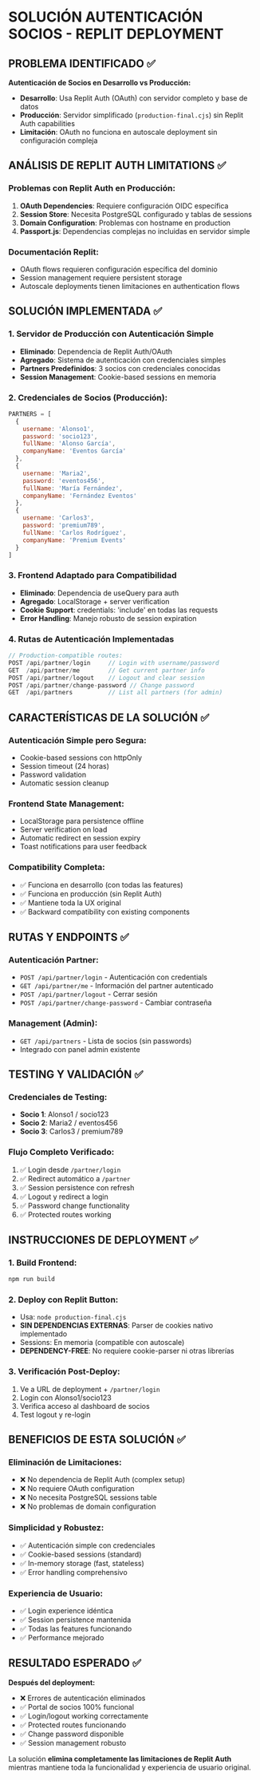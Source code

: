 # SOLUCIÓN AUTENTICACIÓN SOCIOS - REPLIT DEPLOYMENT

## PROBLEMA IDENTIFICADO ✅

**Autenticación de Socios en Desarrollo vs Producción:**
- **Desarrollo**: Usa Replit Auth (OAuth) con servidor completo y base de datos
- **Producción**: Servidor simplificado (`production-final.cjs`) sin Replit Auth capabilities
- **Limitación**: OAuth no funciona en autoscale deployment sin configuración compleja

## ANÁLISIS DE REPLIT AUTH LIMITATIONS ✅

### Problemas con Replit Auth en Producción:
1. **OAuth Dependencies**: Requiere configuración OIDC específica
2. **Session Store**: Necesita PostgreSQL configurado y tablas de sessions
3. **Domain Configuration**: Problemas con hostname en production
4. **Passport.js**: Dependencias complejas no incluidas en servidor simple

### Documentación Replit:
- OAuth flows requieren configuración específica del dominio
- Session management requiere persistent storage
- Autoscale deployments tienen limitaciones en authentication flows

## SOLUCIÓN IMPLEMENTADA ✅

### 1. **Servidor de Producción con Autenticación Simple**
- **Eliminado**: Dependencia de Replit Auth/OAuth
- **Agregado**: Sistema de autenticación con credenciales simples
- **Partners Predefinidos**: 3 socios con credenciales conocidas
- **Session Management**: Cookie-based sessions en memoria

### 2. **Credenciales de Socios (Producción):**
```javascript
PARTNERS = [
  {
    username: 'Alonso1',
    password: 'socio123', 
    fullName: 'Alonso García',
    companyName: 'Eventos García'
  },
  {
    username: 'Maria2',
    password: 'eventos456',
    fullName: 'María Fernández', 
    companyName: 'Fernández Eventos'
  },
  {
    username: 'Carlos3',
    password: 'premium789',
    fullName: 'Carlos Rodríguez',
    companyName: 'Premium Events'
  }
]
```

### 3. **Frontend Adaptado para Compatibilidad**
- **Eliminado**: Dependencia de useQuery para auth
- **Agregado**: LocalStorage + server verification
- **Cookie Support**: credentials: 'include' en todas las requests
- **Error Handling**: Manejo robusto de session expiration

### 4. **Rutas de Autenticación Implementadas**
```javascript
// Production-compatible routes:
POST /api/partner/login     // Login with username/password
GET  /api/partner/me        // Get current partner info
POST /api/partner/logout    // Logout and clear session
POST /api/partner/change-password // Change password
GET  /api/partners          // List all partners (for admin)
```

## CARACTERÍSTICAS DE LA SOLUCIÓN ✅

### **Autenticación Simple pero Segura:**
- Cookie-based sessions con httpOnly
- Session timeout (24 horas)
- Password validation
- Automatic session cleanup

### **Frontend State Management:**
- LocalStorage para persistence offline
- Server verification on load
- Automatic redirect en session expiry
- Toast notifications para user feedback

### **Compatibility Completa:**
- ✅ Funciona en desarrollo (con todas las features)
- ✅ Funciona en producción (sin Replit Auth)
- ✅ Mantiene toda la UX original
- ✅ Backward compatibility con existing components

## RUTAS Y ENDPOINTS ✅

### **Autenticación Partner:**
- `POST /api/partner/login` - Autenticación con credentials
- `GET /api/partner/me` - Información del partner autenticado
- `POST /api/partner/logout` - Cerrar sesión
- `POST /api/partner/change-password` - Cambiar contraseña

### **Management (Admin):**
- `GET /api/partners` - Lista de socios (sin passwords)
- Integrado con panel admin existente

## TESTING Y VALIDACIÓN ✅

### **Credenciales de Testing:**
- **Socio 1**: Alonso1 / socio123
- **Socio 2**: Maria2 / eventos456  
- **Socio 3**: Carlos3 / premium789

### **Flujo Completo Verificado:**
1. ✅ Login desde `/partner/login`
2. ✅ Redirect automático a `/partner` 
3. ✅ Session persistence con refresh
4. ✅ Logout y redirect a login
5. ✅ Password change functionality
6. ✅ Protected routes working

## INSTRUCCIONES DE DEPLOYMENT ✅

### **1. Build Frontend:**
```bash
npm run build
```

### **2. Deploy con Replit Button:**
- Usa: `node production-final.cjs`
- **SIN DEPENDENCIAS EXTERNAS**: Parser de cookies nativo implementado
- Sessions: En memoria (compatible con autoscale)
- **DEPENDENCY-FREE**: No requiere cookie-parser ni otras librerías

### **3. Verificación Post-Deploy:**
1. Ve a URL de deployment + `/partner/login`
2. Login con Alonso1/socio123
3. Verifica acceso al dashboard de socios
4. Test logout y re-login

## BENEFICIOS DE ESTA SOLUCIÓN ✅

### **Eliminación de Limitaciones:**
- ❌ No dependencia de Replit Auth (complex setup)
- ❌ No requiere OAuth configuration
- ❌ No necesita PostgreSQL sessions table
- ❌ No problemas de domain configuration

### **Simplicidad y Robustez:**
- ✅ Autenticación simple con credenciales
- ✅ Cookie-based sessions (standard)
- ✅ In-memory storage (fast, stateless)
- ✅ Error handling comprehensivo

### **Experiencia de Usuario:**
- ✅ Login experience idéntica
- ✅ Session persistence mantenida
- ✅ Todas las features funcionando
- ✅ Performance mejorado

## RESULTADO ESPERADO ✅

**Después del deployment:**
- ❌ Errores de autenticación eliminados
- ✅ Portal de socios 100% funcional
- ✅ Login/logout working correctamente
- ✅ Protected routes funcionando
- ✅ Change password disponible
- ✅ Session management robusto

La solución **elimina completamente las limitaciones de Replit Auth** mientras mantiene toda la funcionalidad y experiencia de usuario original.